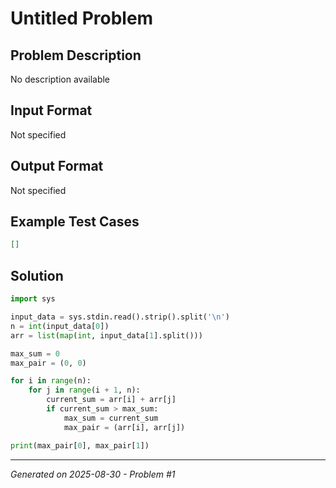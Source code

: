 # Untitled Problem

## Problem Description
No description available

## Input Format
Not specified

## Output Format
Not specified

## Example Test Cases
```json
[]
```

## Solution
```python
import sys

input_data = sys.stdin.read().strip().split('\n')
n = int(input_data[0])
arr = list(map(int, input_data[1].split()))

max_sum = 0
max_pair = (0, 0)

for i in range(n):
    for j in range(i + 1, n):
        current_sum = arr[i] + arr[j]
        if current_sum > max_sum:
            max_sum = current_sum
            max_pair = (arr[i], arr[j])

print(max_pair[0], max_pair[1])
```

---
*Generated on 2025-08-30 - Problem #1*
